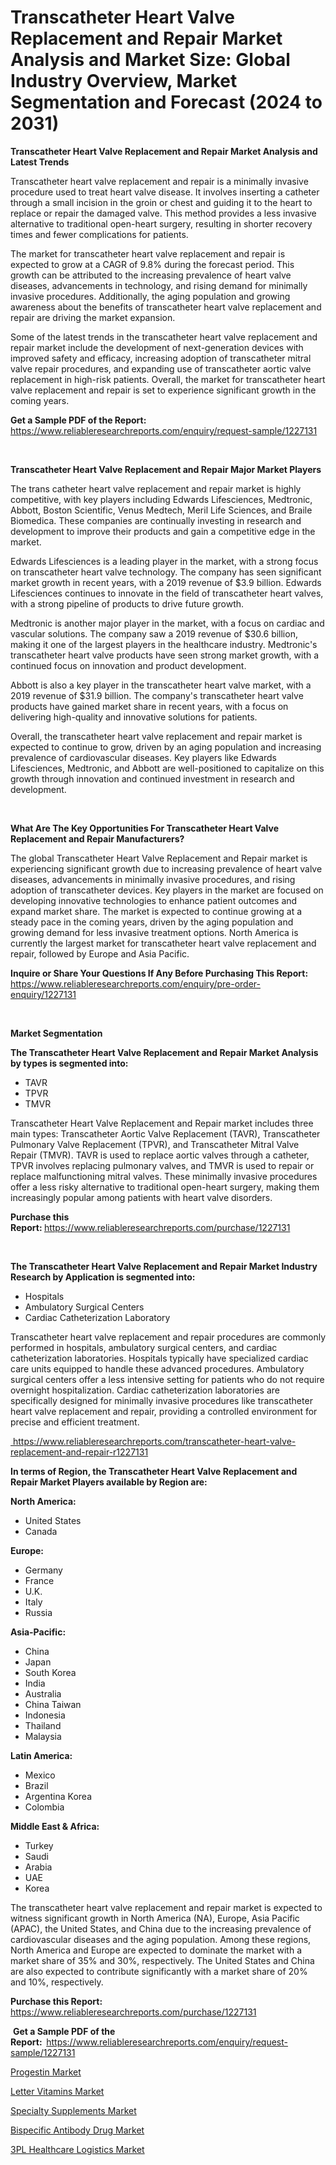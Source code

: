 <p><h1>Transcatheter Heart Valve Replacement and Repair Market Analysis and Market Size: Global Industry Overview, Market Segmentation and Forecast (2024 to 2031)</h1></p><p><strong>Transcatheter Heart Valve Replacement and Repair Market Analysis and Latest Trends</strong></p>
<p><p>Transcatheter heart valve replacement and repair is a minimally invasive procedure used to treat heart valve disease. It involves inserting a catheter through a small incision in the groin or chest and guiding it to the heart to replace or repair the damaged valve. This method provides a less invasive alternative to traditional open-heart surgery, resulting in shorter recovery times and fewer complications for patients.</p><p>The market for transcatheter heart valve replacement and repair is expected to grow at a CAGR of 9.8% during the forecast period. This growth can be attributed to the increasing prevalence of heart valve diseases, advancements in technology, and rising demand for minimally invasive procedures. Additionally, the aging population and growing awareness about the benefits of transcatheter heart valve replacement and repair are driving the market expansion.</p><p>Some of the latest trends in the transcatheter heart valve replacement and repair market include the development of next-generation devices with improved safety and efficacy, increasing adoption of transcatheter mitral valve repair procedures, and expanding use of transcatheter aortic valve replacement in high-risk patients. Overall, the market for transcatheter heart valve replacement and repair is set to experience significant growth in the coming years.</p></p>
<p><strong>Get a Sample PDF of the Report:&nbsp;</strong> <a href="https://www.reliableresearchreports.com/enquiry/request-sample/1227131">https://www.reliableresearchreports.com/enquiry/request-sample/1227131</a></p>
<p>&nbsp;</p>
<p><strong>Transcatheter Heart Valve Replacement and Repair Major Market Players</strong></p>
<p><p>The trans catheter heart valve replacement and repair market is highly competitive, with key players including Edwards Lifesciences, Medtronic, Abbott, Boston Scientific, Venus Medtech, Meril Life Sciences, and Braile Biomedica. These companies are continually investing in research and development to improve their products and gain a competitive edge in the market.</p><p>Edwards Lifesciences is a leading player in the market, with a strong focus on transcatheter heart valve technology. The company has seen significant market growth in recent years, with a 2019 revenue of $3.9 billion. Edwards Lifesciences continues to innovate in the field of transcatheter heart valves, with a strong pipeline of products to drive future growth.</p><p>Medtronic is another major player in the market, with a focus on cardiac and vascular solutions. The company saw a 2019 revenue of $30.6 billion, making it one of the largest players in the healthcare industry. Medtronic's transcatheter heart valve products have seen strong market growth, with a continued focus on innovation and product development.</p><p>Abbott is also a key player in the transcatheter heart valve market, with a 2019 revenue of $31.9 billion. The company's transcatheter heart valve products have gained market share in recent years, with a focus on delivering high-quality and innovative solutions for patients.</p><p>Overall, the transcatheter heart valve replacement and repair market is expected to continue to grow, driven by an aging population and increasing prevalence of cardiovascular diseases. Key players like Edwards Lifesciences, Medtronic, and Abbott are well-positioned to capitalize on this growth through innovation and continued investment in research and development.</p></p>
<p>&nbsp;</p>
<p><strong>What Are The Key Opportunities For Transcatheter Heart Valve Replacement and Repair Manufacturers?</strong></p>
<p><p>The global Transcatheter Heart Valve Replacement and Repair market is experiencing significant growth due to increasing prevalence of heart valve diseases, advancements in minimally invasive procedures, and rising adoption of transcatheter devices. Key players in the market are focused on developing innovative technologies to enhance patient outcomes and expand market share. The market is expected to continue growing at a steady pace in the coming years, driven by the aging population and growing demand for less invasive treatment options. North America is currently the largest market for transcatheter heart valve replacement and repair, followed by Europe and Asia Pacific.</p></p>
<p><strong>Inquire or Share Your Questions If Any Before Purchasing This Report:</strong> <a href="https://www.reliableresearchreports.com/enquiry/pre-order-enquiry/1227131">https://www.reliableresearchreports.com/enquiry/pre-order-enquiry/1227131</a></p>
<p>&nbsp;</p>
<p><strong>Market Segmentation</strong></p>
<p><strong>The Transcatheter Heart Valve Replacement and Repair Market Analysis by types is segmented into:</strong></p>
<p><ul><li>TAVR</li><li>TPVR</li><li>TMVR</li></ul></p>
<p><p>Transcatheter Heart Valve Replacement and Repair market includes three main types: Transcatheter Aortic Valve Replacement (TAVR), Transcatheter Pulmonary Valve Replacement (TPVR), and Transcatheter Mitral Valve Repair (TMVR). TAVR is used to replace aortic valves through a catheter, TPVR involves replacing pulmonary valves, and TMVR is used to repair or replace malfunctioning mitral valves. These minimally invasive procedures offer a less risky alternative to traditional open-heart surgery, making them increasingly popular among patients with heart valve disorders.</p></p>
<p><strong>Purchase this Report:&nbsp;</strong><a href="https://www.reliableresearchreports.com/purchase/1227131">https://www.reliableresearchreports.com/purchase/1227131</a></p>
<p>&nbsp;</p>
<p><strong>The Transcatheter Heart Valve Replacement and Repair Market Industry Research by Application is segmented into:</strong></p>
<p><ul><li>Hospitals</li><li>Ambulatory Surgical Centers</li><li>Cardiac Catheterization Laboratory</li></ul></p>
<p><p>Transcatheter heart valve replacement and repair procedures are commonly performed in hospitals, ambulatory surgical centers, and cardiac catheterization laboratories. Hospitals typically have specialized cardiac care units equipped to handle these advanced procedures. Ambulatory surgical centers offer a less intensive setting for patients who do not require overnight hospitalization. Cardiac catheterization laboratories are specifically designed for minimally invasive procedures like transcatheter heart valve replacement and repair, providing a controlled environment for precise and efficient treatment.</p></p>
<p><a href="https://www.reliableresearchreports.com/transcatheter-heart-valve-replacement-and-repair-r1227131">&nbsp;https://www.reliableresearchreports.com/transcatheter-heart-valve-replacement-and-repair-r1227131</a></p>
<p><strong>In terms of Region, the Transcatheter Heart Valve Replacement and Repair Market Players available by Region are:</strong></p>
<p>
    <p> <strong> North America: </strong>
        <ul>
            <li>United States</li>
            <li>Canada</li>
        </ul>
        </p> 
    <p> <strong> Europe: </strong>
        <ul>
            <li>Germany</li>
            <li>France</li>
            <li>U.K.</li>
            <li>Italy</li>
            <li>Russia</li>
        </ul>
        </p> 
    <p> <strong> Asia-Pacific: </strong>
        <ul>
            <li>China</li>
            <li>Japan</li>
            <li>South Korea</li>
            <li>India</li>
            <li>Australia</li>
            <li>China Taiwan</li>
            <li>Indonesia</li>
            <li>Thailand</li>
            <li>Malaysia</li>
        </ul>
        </p> 
    <p> <strong> Latin America: </strong>
        <ul>
            <li>Mexico</li>
            <li>Brazil</li>
            <li>Argentina Korea</li>
            <li>Colombia</li>
        </ul>
        </p> 
    <p> <strong> Middle East & Africa: </strong>
        <ul>
            <li>Turkey</li>
            <li>Saudi</li>
            <li>Arabia</li>
            <li>UAE</li>
            <li>Korea</li>
        </ul>
    </p>
    </p>
<p><p>The transcatheter heart valve replacement and repair market is expected to witness significant growth in North America (NA), Europe, Asia Pacific (APAC), the United States, and China due to the increasing prevalence of cardiovascular diseases and the aging population. Among these regions, North America and Europe are expected to dominate the market with a market share of 35% and 30%, respectively. The United States and China are also expected to contribute significantly with a market share of 20% and 10%, respectively.</p></p>
<p><strong>Purchase this Report: </strong><a href="https://www.reliableresearchreports.com/purchase/1227131">https://www.reliableresearchreports.com/purchase/1227131</a></p>
<p>&nbsp;<strong>Get a Sample PDF of the Report:&nbsp;&nbsp;</strong><a href="https://www.reliableresearchreports.com/enquiry/request-sample/1227131">https://www.reliableresearchreports.com/enquiry/request-sample/1227131</a></p>
<p><strong></strong></p>
<p><p><a href="https://github.com/ohumlzho95/Market-Research-Report-List-1/blob/main/progestin-market.md">Progestin Market</a></p><p><a href="https://github.com/dringals/Market-Research-Report-List-5/blob/main/letter-vitamins-market.md">Letter Vitamins Market</a></p><p><a href="https://github.com/mharielmesa/Market-Research-Report-List-4/blob/main/specialty-supplements-market.md">Specialty Supplements Market</a></p><p><a href="https://github.com/lbird53714/Market-Research-Report-List-5/blob/main/bispecific-antibody-drug-market.md">Bispecific Antibody Drug Market</a></p><p><a href="https://github.com/lizaRempel/Market-Research-Report-List-1/blob/main/3pl-healthcare-logistics-market.md">3PL Healthcare Logistics Market</a></p></p>